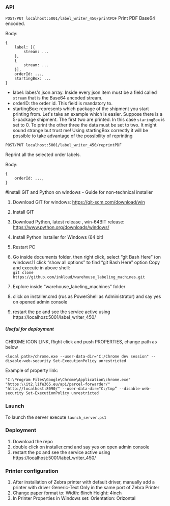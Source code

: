 ### API
``` POST/PUT localhost:5001/label_writer_450/printPDF ```
Print PDF Base64 encoded.

Body:
```
{
    label: [{
        stream: ...
    },
    {
        stream: ...
    }],
    orderId: ...,
    startingBox: ...
}
```

- label: labes's json array. Inside every json item must be a field called ```stream``` that is the Base64 ancoded stream. 
- orderID: the order id. This field is mandatory to.
- startingBox: represents which package of the shipment you start printing from. Let's take an example which is easier. Suppose there is a 5-package shipment. The first two are printed. In this case ```staringBox``` is set to 0. To print the other three the data must be set to two. It might sound strange but trust me! Using startingBox correctly it will be possible to take advantage of the possibility of reprinting

``` POST/PUT localhost:5001/label_writer_450/reprintPDF ```

Reprint all the selected order labels.

Body:
```
{
    orderId: ...,
}
```
#install GIT and Python on windows - Guide for non-technical installer
1.	Download GIT for windows:  https://git-scm.com/download/win
2.	Install GIT
3.	Download Python, latest release , win-64BIT release: https://www.python.org/downloads/windows/
4.	Install Python installer for Windows (64 bit)
5.	Restart PC
6.	Go inside documents folder, then right click, select “git Bash Here”  (on windows11 click “show all options” to find “git Bash Here” option
    Copy and execute in above shell:   
``` git clone https://github.com/inkloud/warehouse_labeling_machines.git ```

7.	Explore inside “warehouse_labeling_machines” folder
8.	click on installer.cmd (rus as PowerShell as Administrator) and say yes on opened admin console
9.	restart the pc and see the service active using https://localhost:5001/label_writer_450/


##### Useful for deployment
CHROME ICON LINK, Right click and push PROPERTIES, change path as below

``` <local path>/chrome.exe --user-data-dir="C:/Chrome dev session" --disable-web-security Set-ExecutionPolicy unrestricted  ```

Example of property link:

``` "C:\Program Files\Google\Chrome\Application\chrome.exe" "https:\\it2.life365.eu/api/parcel-forwarder/" "http://localhost:8090/" --user-data-dir="C:/tmp” --disable-web-security Set-ExecutionPolicy unrestricted   ```


### Launch
To launch the server execute ```launch_server.ps1```


### Deployment 

1. Download the repo
2. double click on installer.cmd and say yes on open admin console
3. restart the pc and see the service active using https://localhost:5001/label_writer_450/


### Printer configuration

1. After installation of Zebra printer with default driver, manually add a printer with driver Generic-Text Only in the same port of Zebra Printer
2. Change paper format to:
    Width: 6inch
    Height: 4inch
3. In Printer Properties in Windows set:
    Orientation: Orizontal
